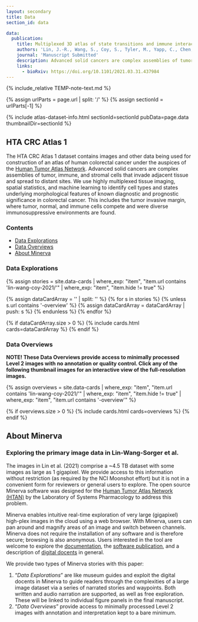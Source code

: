 ```yaml
---
layout: secondary
title: Data
section_id: data

data:
  publication:
    title: Multiplexed 3D atlas of state transitions and immune interactions in colorectal cancer
    authors: 'Lin, J.-R., Wang, S., Coy, S., Tyler, M., Yapp, C., Chen, Y.-A., Heiser, C.N., Lau, K.S., Santagata, S., Sorger, P.K.'
    journal: 'Manuscript Submitted'
    description: Advanced solid cancers are complex assemblies of tumor, immune, and stromal cells that invade adjacent tissue and spread to distant sites. Here we use highly multiplexed tissue imaging, spatial statistics, and machine learning to identify cell types and states underlying morphological features of known diagnostic and prognostic significance in colorectal cancer. We find that a thorough spatial analysis requires imaging the entire tumor region, not small fields of view (e.g. those found in tissue microarrays). When this condition is met, the data reveal frequent transitions between histological archetypes (tumor grades and morphologies) correlated with molecular gradients. At the tumor invasive margin, where tumor, normal, and immune cells compete, localized features in 2D such as tumor buds and mucin pools are seen in 3D to be large connected structures having continuously varying molecular properties. Immunosuppressive cell-cell interactions also exhibit graded variation in type and frequency. Thus, whereas scRNA-Seq emphasizes discrete changes in tumor state, whole-specimen imaging reveals the presence of large- and small-scale spatial gradients analogous to those in developing tissues.
    links: 
      - bioRxiv: https://doi.org/10.1101/2021.03.31.437984
---
```


{% include_relative TEMP-note-text.md %}

{% assign urlParts = page.url | split: '/' %}
{% assign sectionId = urlParts[-1] %}

{% include atlas-dataset-info.html
    sectionId=sectionId
    pubData=page.data
    thumbnailDir=sectionId %}


## HTA CRC Atlas 1

The HTA CRC Atlas 1 dataset contains images and other data being used for
construction of an atlas of human colorectal cancer under the auspices of the
[Human Tumor Atlas Network](https://humantumoratlas.org/). Advanced solid
cancers are complex assemblies of tumor, immune, and stromal cells that invade
adjacent tissue and spread to distant sites. We use highly multiplexed tissue
imaging, spatial statistics, and machine learning to identify cell types and
states underlying morphological features of known diagnostic and prognostic
significance in colorectal cancer. This includes the tumor invasive margin,
where tumor, normal, and immune cells compete and were diverse immunosuppressive
environments are found.

### Contents
* [Data Explorations](#data-explorations)
* [Data Overviews](#data-overviews)
* [About Minerva](#about-minerva)

### Data Explorations

{% 
    assign stories = site.data-cards
    | where_exp: "item", "item.url contains 'lin-wang-coy-2021/'"
    | where_exp: "item", "item.hide != true"
%}

{% assign dataCardArray = '' | split: '' %}
{% for s in stories %}
  {% unless s.url contains '-overview' %}
    {% assign dataCardArray = dataCardArray | push: s %}
  {% endunless %}
{% endfor %}

{% if dataCardArray.size > 0 %}
  {% include cards.html cards=dataCardArray %}
{% endif %}

### Data Overviews

**NOTE! These Data Overviews provide access to minimally processed
Level 2 images with no annotation or quality control. Click any of the
following thumbnail images for an interactive view of the
full-resolution images.**

{% 
    assign overviews = site.data-cards
    | where_exp: "item", "item.url contains 'lin-wang-coy-2021/'"
    | where_exp: "item", "item.hide != true"
    | where_exp: "item", "item.url contains '-overview'"
%}

{% if overviews.size > 0 %}
  {% include cards.html cards=overviews %}
{% endif %}


## About Minerva
### Exploring the primary image data in Lin-Wang-Sorger et al.

The images in Lin et al. (2021) comprise a ~4.5 TB dataset with some images as
large as 1 gigapixel.  We provide access to this information without restriction
(as required by the NCI Moonshot effort) but it is not in a convenient form for
reviewers or general users to explore. The open source Minerva software was
designed for the [Human Tumor Atlas Network
(HTAN)](https://humantumoratlas.org/) by the Laboratory of Systems Pharmacology
to address this problem.

Minerva enables intuitive real-time exploration of very large (gigapixel)
high-plex images in the cloud using a web browser. With Minerva, users can pan
around and magnify areas of an image and switch between channels. Minerva does
not require the installation of any software and is therefore secure; browsing
is also anonymous. Users interested in the tool are welcome to explore the
[documentation](https://github.com/labsyspharm/minerva-story/wiki), the
[software publication](https://joss.theoj.org/papers/10.21105/joss.02579), and a
description of [digital
docents](https://www.biorxiv.org/content/10.1101/2020.03.27.001834v2) in
general.

We provide two types of Minerva stories with this paper:

1. “*Data Explorations*” are like museum guides and exploit the digital docents
   in Minerva to guide readers through the complexities of a large image dataset
   via a series of narrated stories and waypoints. Both written and audio
   narration are supported, as well as free exploration. These will be linked to
   individual figure panels in the final manuscript.
1. “*Data Overviews*” provide access to minimally processed Level 2 images with
   annotation and interpretation kept to a bare minimum.